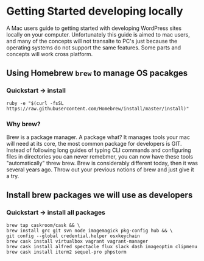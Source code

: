 # Getting Started developing locally

A Mac users guide to getting started with developing WordPress sites locally on your computer. Unfortunately this guide is aimed to mac users, and many of the concepts will not transalte to PC's just because the operating systems do not support the same features. Some parts and concepts will work cross platform.

## Using Homebrew `brew` to manage OS pacakges

### Quickstart -> install
```
ruby -e "$(curl -fsSL https://raw.githubusercontent.com/Homebrew/install/master/install)"
```

### Why brew?

Brew is a package manager. A package what? It manages tools your mac will need at its core, the most common package for developers is GIT. Instead of following long guides of typing CLI commands and configuring files in directories you can never remebmer, you can now have these tools "automatically" threw brew. Brew is considerably different today, then it was several years ago. Throw out your previous notions of brew and just give it a try.

## Install brew packages we will use as developers

### Quickstart -> install all packages
```
brew tap caskroom/cask && \
brew install grc git svn node imagemagick pkg-config hub && \
git config --global credential.helper osxkeychain 
brew cask install virtualbox vagrant vagrant-manager
brew cask install alfred spectacle flux slack dash imageoptim clipmenu
brew cask install iterm2 sequel-pro phpstorm 

```
